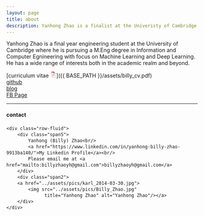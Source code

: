 ```yaml
---
layout: page
title: about
description: Yanhong Zhao is a finalist at the Univeristy of Cambridge reading Information and Computer Engineering
---
```


Yanhong Zhao is a final year engineering student at the University of Cambridge where he is pursuing a M.Eng degree 
in Information and Computer Egnineering with focus on Machine Learning and Deep Learning. He has a wide range of 
interests both in the academic realm and beyond.

[curriculum vitae ![CV as pdf](icons16/pdf-icon.png)]({{ BASE_PATH }}/assets/billy_cv.pdf)<br/>
[github](https://github.com/billlyzhaoyh)<br/>
[blog](https://tripodprojectblog.wordpress.com)<br/>
[FB Page](https://www.facebook.com/ASFoKP)<br/>

---

<div class="container">
<h4><a name="contact"></a>contact</h4>

    <div class="row-fluid">
        <div class="span5">
            Yanhong (Billy) Zhao<br/>
            <a href="https://www.linkedin.com/in/yanhong-billy-zhao-9913ba140/">My Linkedin Profile</a><br/>
            Please email me at <a href="mailto:billyzhaoyh@gmail.com">billyzhaoyh@gmail.com</a>
        </div>
        <div class="span2">
        <a href="../assets/pics/karl_2014-03-30.jpg">
            <img src="../assets/pics/Billy_Zhao.jpg"
                  title="Yanhong Zhao" alt="Yanhong Zhao"/></a>
        </div>
    </div>
</div>
